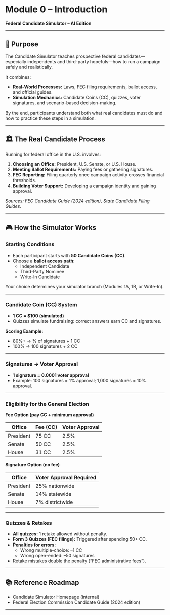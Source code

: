 # **Module 0 – Introduction**

**Federal Candidate Simulator – AI Edition**

---

## **🎯 Purpose**

The Candidate Simulator teaches prospective federal candidates—especially independents and third-party hopefuls—how to run a campaign safely and realistically.

It combines:

* **Real-World Processes:** Laws, FEC filing requirements, ballot access, and official guides.  
* **Simulation Mechanics:** Candidate Coins (CC), quizzes, voter signatures, and scenario-based decision-making.

By the end, participants understand both what real candidates must do and how to practice these steps in a simulation.

---

## **🏛️ The Real Candidate Process**

Running for federal office in the U.S. involves:

1. **Choosing an Office:** President, U.S. Senate, or U.S. House.  
2. **Meeting Ballot Requirements:** Paying fees or gathering signatures.  
3. **FEC Reporting:** Filing quarterly once campaign activity crosses financial thresholds.  
4. **Building Voter Support:** Developing a campaign identity and gaining approval.

*Sources: FEC Candidate Guide (2024 edition), State Candidate Filing Guides.*

---

## **🎮 How the Simulator Works**

### **Starting Conditions**

* Each participant starts with **50 Candidate Coins (CC)**.  
* Choose a **ballot access path**:  
  * Independent Candidate  
  * Third-Party Nominee  
  * Write-In Candidate

Your choice determines your simulator branch (Modules 1A, 1B, or Write-In).

---

### **Candidate Coin (CC) System**

* **1 CC \= $100 (simulated)**  
* Quizzes simulate fundraising: correct answers earn CC and signatures.

**Scoring Example:**

* 80%+ → % of signatures \+ 1 CC  
* 100% → 100 signatures \+ 2 CC

---

### **Signatures → Voter Approval**

* **1 signature \= 0.0001 voter approval**  
* Example: 100 signatures \= 1% approval; 1,000 signatures \= 10% approval.

---

### **Eligibility for the General Election**

**Fee Option (pay CC \+ minimum approval)**

| Office | Fee (CC) | Voter Approval |
| ----- | ----- | ----- |
| President | 75 CC | 2.5% |
| Senate | 50 CC | 2.5% |
| House | 31 CC | 2.5% |

**Signature Option (no fee)**

| Office | Voter Approval Required |
| ----- | ----- |
| President | 25% nationwide |
| Senate | 14% statewide |
| House | 7% districtwide |

---

### **Quizzes & Retakes**

* **All quizzes:** 1 retake allowed without penalty.  
* **Form 3 Quizzes (FEC filings):** Triggered after spending 50+ CC.  
* **Penalties for errors:**  
  * Wrong multiple-choice: –1 CC  
  * Wrong open-ended: –50 signatures  
* Retake mistakes double the penalty (“FEC administrative fees”).

---

## **📚 Reference Roadmap**

* Candidate Simulator Homepage (internal)  
* Federal Election Commission Candidate Guide (2024 edition)

---


